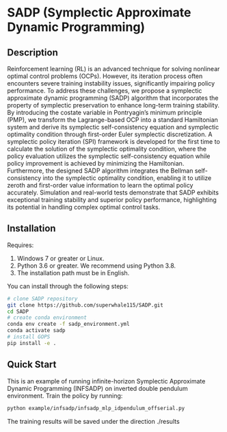 # SADP (Symplectic Approximate Dynamic Programming)

## Description
Reinforcement learning (RL) is an advanced technique for solving nonlinear optimal control problems (OCPs). However, its iteration process often encounters severe training instability issues, significantly impairing policy performance. To address these challenges, we propose a symplectic approximate dynamic programming (SADP) algorithm that incorporates the property of symplectic preservation to enhance long-term training stability. By introducing the costate variable in Pontryagin’s minimum principle (PMP), we transform the Lagrange-based OCP into a standard Hamiltonian system and derive its symplectic self-consistency equation and symplectic optimality condition through first-order Euler symplectic discretization. A symplectic policy iteration (SPI) framework is developed for the first time to calculate the solution of the symplectic optimality condition, where the policy evaluation utilizes the symplectic self-consistency equation while policy improvement is achieved by minimizing the Hamiltonian. Furthermore, the designed SADP algorithm integrates the Bellman self-consistency into the symplectic optimality condition, enabling it to utilize zeroth and first-order value information to learn the optimal policy accurately. Simulation and real-world tests demonstrate that SADP exhibits exceptional training stability and superior policy performance, highlighting its potential in handling complex optimal control tasks.

## Installation
Requires:
1. Windows 7 or greater or Linux.
2. Python 3.6 or greater. We recommend using Python 3.8.
3. The installation path must be in English.

You can install through the following steps:
```bash
# clone SADP repository
git clone https://github.com/superwhale115/SADP.git
cd SADP
# create conda environment
conda env create -f sadp_environment.yml
conda activate sadp
# install GOPS
pip install -e .
```

## Quick Start
This is an example of running infinite-horizon Symplectic Approximate Dynamic Programming (INFSADP) on inverted double pendulum environment. 
Train the policy by running:
```bash
python example/infsadp/infsadp_mlp_idpendulum_offserial.py
```
The training results will be saved under the direction ./results
